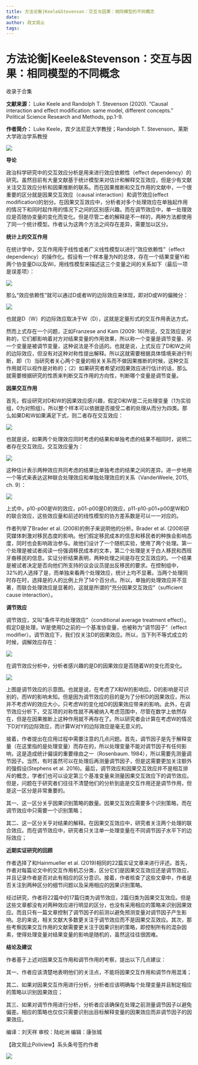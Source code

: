 ```yaml
---
title: 方法论衡|Keele&Stevenson：交互与因果：相同模型的不同概念
date: 
author: 政文观止
tags: 
---
```

# 方法论衡|Keele&Stevenson：交互与因果：相同模型的不同概念


收录于合集

**文献来源：** Luke Keele and Randolph T. Stevenson (2020). “Causal interaction and
effect modification: same model, different concepts.” Political Science
Research and Methods, pp.1-9.

  

 **作者简介：** Luke Keele，宾夕法尼亚大学教授；Randolph T. Stevenson，莱斯大学政治学系教授

![](/images/299/2.jpeg)  
  

  

  

  

 **导论**

  

政治科学研究中的交互效应分析是用来进行效应依赖性（effect
dependency）的研究。虽然目前有大量文献基于统计模型来对估计和解释交互效应，但是少有文献关注交互效应分析和因果推断的联系。而在因果推断和交互作用的文献中，一个很重要的区分就是因果交互效应（causal
interaction）和调节效应(effect
modification)的划分。在因果交互效应中，分析者对多个处理效应在单独起作用的情况下和同时起作用的情况下之间的区别感兴趣。而在调节效应中，单一处理效应是否随协变量的变化而变化。但是尽管二者的解释是不一样的，两种方法都使用了同一个统计模型。作者认为这两个方法之间存在差异，需要加以区分。

  

  

 **统计上的交互作用**

  

在统计学中，交互作用用于线性或者广义线性模型以进行“效应依赖性”（effect
dependency）的操作化。假设有一个样本量为N的总体，存在一个结果变量Yi和两个协变量Di以及Wi，用线性模型来描述这三个变量之间的关系如下（最后一项是误差项）：

![](/images/299/3.png)

那么“效应依赖性”就可以通过D或者W的边际效应来体现，即对D或W的偏微分：

![](/images/299/4.png)

也就是D（W）的边际效应取决于W（D），这就是定量形式的交互作用表达方式。

  

然而上式存在一个问题，正如Franzese and Kam (2009:
16)所说，交互效应是对称的，它们都影响着对方对结果变量的作用效果，所以称一个变量是调节变量、另一个变量是被调节变量，这种说法是不合适的。也就是说，上式反应了D和W之间的边际效应，但没有对这种对称性提出解释。所以这就需要根据具体情境来进行判断，即（1）当研究者关心两个变量的相关关系而不做因果推断的时候，这种交互作用就可以视作是对称的；（2）如果研究者希望对因果效应进行估计的话，那么就需要根据研究的性质来判断交互作用的方向性，判断哪个变量是调节变量。

  

  

 **因果交互作用**

  

首先，假设研究对D和W的因果效应感兴趣，假定D和W是二元处理变量（1为实验组，0为对照组）。所以整个样本可以依据是否接受二者的处理从而分为四类。那么如果D和W如果满足下式，则二者存在交互效应：  

![](/images/299/5.png)

也就是说，如果两个处理效应同时考虑的结果和单独考虑的结果不相同时，说明二者存在交互效应。交互效应量为：

![](/images/299/6.png)

这种估计表示两种效应共同考虑的结果比单独考虑的结果之间的差异。进一步地用一个等式来表达这种联合处理效应和单独处理效应的关系（VanderWeele,
2015, ch. 9）：

![](/images/299/7.png)

上式中，p10-p00是W的效应，p01-p00是D的效应，p11-p10-p01+p00是W和D的联合效应，这些效应量和前述的线性模型的协方差系数是可以一一对应的。

  

作者列举了Brader et al. (2008)的例子来说明他的分析。Brader et al.
(2008)研究媒体刺激对移民态度的影响。他们假定移民成本的信息和移民者的种族会影响态度，同时也会影响政治参与。故他们设计了一个随机实验，使用了两个处理。第一个处理是被试者阅读一份强调移民成本的文本，第二个处理是关于白人移民和西班牙裔移民的信息。实证分析结果表明，两种处理之间是存在交互效应的。一个结果是被试者决定是否向他们所支持的议会议员提出反移民的要求。在控制组中，32%的人选择了是，而单独来看两个处理效应，统计上均不显著。当两个处理同时存在时，选择是的人的比例上升了14个百分点。所以，单独的处理效应并不显著，而联合处理效应是显著的，这就是所谓的“充分因果交互效应”（sufficient
cause interaction）。

  

  

 **调节效应**  

  

调节效应，又叫“条件平均处理效应”（conditional average treatment
effect）。假定D是处理，W是使用D之前的一个基准协变量，也被称为“调节因子”（effect
modifier）。调节效应下，我们仅关注D的因果效应。所以，当下列不等式成立的时候，调解效应存在：

![](/images/299/8.png)

在调节效应分析中，分析者感兴趣的是D的因果效应是否随着W的变化而变化。

![](/images/299/9.png)

上图是调节效应的示意图。也就是说，在考虑了X和W的影响后，D的影响是可识别的，而W的影响未知。但是因为调节效应的目的是为了分析D的因果效应，所以并不考虑W的效应大小，只考虑W的变化给D的因果效应带来的影响。此外，在调节效应分析下，交互项的对称性就不再被纳入考虑范围中，尽管在数学上依然存在，但是在因果推断上这种作用就不再存在了。所以研究者会计算在考虑W的情况下D对Y的边际效应，而计算W对Y的边际效应是毫无意义的。

  

接着，作者提出在应用过程中需要注意的几点问题。首先，调节因子是先于解释变量（在这里指的是处理变量）而存在的，所以处理变量不能对调节因子有任何影响，这是造成统计偏误的重要缘由之一（Rosenbaum.
1984），所以需要先测量调节因子。当然，有时虽然可以在处理后再测量调节因子，但是这需要更加关注额外的强假设(Stephens et al.
2016)。最后，调节效应和因果交互效应并不是相互排斥的概念，学者们也可以设定第三个基准变量来测量因果交互效应下的调节效应。但是，问题在于研究者们往往不清楚他们的分析到底是交互作用还是调节作用，但是这一区分是非常重要的。

  

其一、这一区分关乎因果识别策略的数量。因果交互效应需要多个识别策略，而在调节效应中只需要一个识别策略；

  

其二、这一区分关乎对结果的解释。在因果交互效应中，研究者关注两个处理的联合效应。而在调节效应中，研究者只关注单一处理变量在不同调节因子水平下的边际效应；

  

  

 **近期实证研究的回顾**  

  

作者选择了和Hainmueller et al.
(2019)相同的22篇实证文章来进行评述。首先，作者对每篇论文中的交互作用机芯分类，区分它们是因果交互效应还是调节效应，并且记录作者是否对此有相应的区分意识。接着，作者核查了这些文章中，作者是否关注到两种区分的细节问题以及采用相应的因果识别策略。

  

经过研究，作者将22篇中的17篇归类为调节效应，2篇归类为因果交互效应。但是这些文章都没有对两种效应进行明显的区分，也没有采用相应的策略来识别因果效应。而且只有一篇文章控制了调节因子的前测以避免预测变量对调节因子产生影响。总的来说，相关文献大多数更关注于调节效应而不是因果交互效应。其次，那些考察因果交互作用的文献需要更关注于因果识别的策略，即控制所有的混杂因素，使得处理变量对结果变量的影响是随机的，虽然这往往很困难。

  

  

 **结论及建议**

  

作者基于上述对因果交互作用和调节作用的考察，提出以下几点建议：

  

其一、作者应该清楚地表明他们的关注点，不能将因果交互作用和调节作用混淆；

  

其二、如果对因果交互作用进行分析，分析者应该明确每个处理变量并且制定相应的策略以识别因果效应；

  

其三、如果对调节作用进行分析，分析者应该确保在处理之前测量调节因子以避免偏差。相应的策略也仅仅只需要识别出目标解释变量的因果效应而非调节因子的因果效应。

  

编译：刘天祥 审校：陆屹洲 编辑：康张城

【政文观止Poliview】系头条号签约作者

  

![](/images/299/10.jpeg)

  

